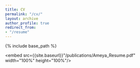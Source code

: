 ```yaml
---
title: CV
permalink: "/cv/"
layout: archive
author_profile: true
redirect_from:
- "/resume"
---
```


{% include base_path %}

<embed src={{site.baseurl}}"/publications/Ameya_Resume.pdf" width="100%" height="100%"/>
